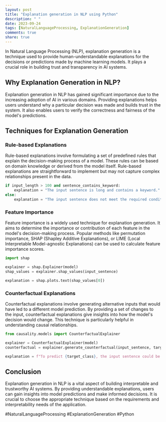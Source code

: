 ```yaml
---
layout: post
title: "Explanation generation in NLP using Python"
description: " "
date: 2023-09-24
tags: [NaturalLanguageProcessing, ExplanationGeneration]
comments: true
share: true
---
```


In Natural Language Processing (NLP), explanation generation is a technique used to provide human-understandable explanations for the decisions or predictions made by machine learning models. It plays a crucial role in building trust and transparency in AI systems.

## Why Explanation Generation in NLP?

Explanation generation in NLP has gained significant importance due to the increasing adoption of AI in various domains. Providing explanations helps users understand why a particular decision was made and builds trust in the system. It also enables users to verify the correctness and fairness of the model's predictions.

## Techniques for Explanation Generation

### Rule-based Explanations

Rule-based explanations involve formulating a set of predefined rules that explain the decision-making process of a model. These rules can be based on domain knowledge or derived from the model itself. Rule-based explanations are straightforward to implement but may not capture complex relationships present in the data.

```python
if input_length > 100 and sentence_contains_keyword:
    explanation = "The input sentence is long and contains a keyword."
else:
    explanation = "The input sentence does not meet the required conditions."
```

### Feature Importance

Feature importance is a widely used technique for explanation generation. It aims to determine the importance or contribution of each feature in the model's decision-making process. Popular methods like permutation importance, SHAP (Shapley Additive Explanations), or LIME (Local Interpretable Model-agnostic Explanations) can be used to calculate feature importance scores.

```python
import shap

explainer = shap.Explainer(model)
shap_values = explainer.shap_values(input_sentence)

explanation = shap.plots.text(shap_values[0])
```

### Counterfactual Explanations

Counterfactual explanations involve generating alternative inputs that would have led to a different model prediction. By providing a set of changes to the input, counterfactual explanations give insights into how the model's decision would change. This technique is particularly helpful in understanding causal relationships.

```python
from causality.models import CounterfactualExplainer

explainer = CounterfactualExplainer(model)
counterfactual = explainer.generate_counterfactual(input_sentence, target_class)

explanation = f"To predict {target_class}, the input sentence could be changed to: {counterfactual}"
```

## Conclusion

Explanation generation in NLP is a vital aspect of building interpretable and trustworthy AI systems. By providing understandable explanations, users can gain insights into model predictions and make informed decisions. It is crucial to choose the appropriate technique based on the requirements and interpretability needs of the application.

#NaturalLanguageProcessing #ExplanationGeneration #Python